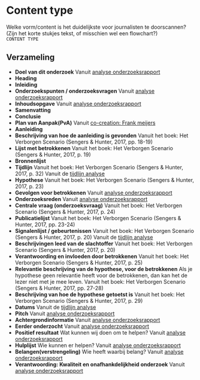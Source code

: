 # Content type

Welke vorm/content is het duidelijkste voor journalisten te doorscannen? \(Zijn het korte stukjes tekst, of misschien wel een flowchart?\)   
`CONTENT TYPE`

## Verzameling
* __Doel van dit onderzoek__
Vanuit [analyse onderzoeksrapport](https://app.gitbook.com/@jorik/s/project-blauwdruk/research_methods/analyse_content/onderzoeksrapport)
* __Heading__
* __Inleiding__
* __Onderzoekspunten / onderzoeksvragen__
Vanuit [analyse onderzoeksrapport](https://app.gitbook.com/@jorik/s/project-blauwdruk/research_methods/analyse_content/onderzoeksrapport)
* __Inhoudsopgave__
Vanuit [analyse onderzoeksrapport](https://app.gitbook.com/@jorik/s/project-blauwdruk/research_methods/analyse_content/onderzoeksrapport)
* __Samenvatting__
* __Conclusie__
* __Plan van Aanpak(PvA)__
Vanuit [co-creation: Frank meijers](https://app.gitbook.com/@jorik/s/project-blauwdruk/research_methods/co-creation/werkwijze_frank-meijers)
* __Aanleiding__
* __Beschrijving van hoe de aanleiding is gevonden__
Vanuit het boek: Het Verborgen Scenario (Sengers & Hunter, 2017, pp. 18-19)
* __Lijst met betrokkenen__
Vanuit het boek: Het Verborgen Scenario (Sengers & Hunter, 2017, p. 19)
* __Bronnenlijst__
* __Tijdlijn__
Vanuit het boek: Het Verborgen Scenario (Sengers & Hunter, 2017, p. 32)
Vanuit de [tijdlijn analyse](https://app.gitbook.com/@jorik/s/project-blauwdruk/research_methods/analyse_content/tijdlijn)
* __Hypothese__
Vanuit het boek: Het Verborgen Scenario (Sengers & Hunter, 2017, p. 23)
* __Gevolgen voor betrokkenen__
Vanuit [analyse onderzoeksrapport](https://app.gitbook.com/@jorik/s/project-blauwdruk/research_methods/analyse_content/onderzoeksrapport)
* __Onderzoeksreden__
Vanuit [analyse onderzoeksrapport](https://app.gitbook.com/@jorik/s/project-blauwdruk/research_methods/analyse_content/onderzoeksrapport)
* __Centrale vraag (onderzoeksvraag)__
Vanuit het boek: Het Verborgen Scenario (Sengers & Hunter, 2017, p. 24)
* __Publicatielijst__
Vanuit het boek: Het Verborgen Scenario (Sengers & Hunter, 2017, pp. 23-24)
* __Signalenlijst / gebeurtenissen__
Vanuit het boek: Het Verborgen Scenario (Sengers & Hunter, 2017, p. 20)
Vanuit de [tijdlijn analyse](https://app.gitbook.com/@jorik/s/project-blauwdruk/research_methods/analyse_content/tijdlijn)
* __Beschrijvingen leed van de slachtoffer__
Vanuit het boek: Het Verborgen Scenario (Sengers & Hunter, 2017, p. 20)
* __Verantwoording en invloeden door betrokkenen__
Vanuit het boek: Het Verborgen Scenario (Sengers & Hunter, 2017, p. 25)
* __Relevantie beschrijving van de hypothese, voor de betrokkenen__
Als je hypothese geen relevantie heeft voor de betrokkenen, dan kan het de lezer niet met je mee leven.
Vanuit het boek: Het Verborgen Scenario (Sengers & Hunter, 2017, pp. 27-28)
* __Beschrijving van hoe de hypothese getoetst is__
Vanuit het boek: Het Verborgen Scenario (Sengers & Hunter, 2017, p. 29)
* __Datums__
Vanuit de [tijdlijn analyse](https://app.gitbook.com/@jorik/s/project-blauwdruk/research_methods/analyse_content/tijdlijn)
* __Pitch__
Vanuit [analyse onderzoeksrapport](https://app.gitbook.com/@jorik/s/project-blauwdruk/research_methods/analyse_content/onderzoeksrapport)
* __Achtergrondinformatie__
Vanuit [analyse onderzoeksrapport](https://app.gitbook.com/@jorik/s/project-blauwdruk/research_methods/analyse_content/onderzoeksrapport)
* __Eerder onderzocht__
Vanuit [analyse onderzoeksrapport](https://app.gitbook.com/@jorik/s/project-blauwdruk/research_methods/analyse_content/onderzoeksrapport)
* __Positief resultaat__
Wat kunnen wij doen om te helpen?
Vanuit [analyse onderzoeksrapport](https://app.gitbook.com/@jorik/s/project-blauwdruk/research_methods/analyse_content/onderzoeksrapport)
* __Hulplijst__
Wie kunnen er helpen?
Vanuit [analyse onderzoeksrapport](https://app.gitbook.com/@jorik/s/project-blauwdruk/research_methods/analyse_content/onderzoeksrapport)
* __Belangen(verstrengeling)__
Wie heeft waarbij belang?
Vanuit [analyse onderzoeksrapport](https://app.gitbook.com/@jorik/s/project-blauwdruk/research_methods/analyse_content/onderzoeksrapport)
* __Verantwoording: Kwaliteit en onafhankdelijkheid onderzoek__
Vanuit [analyse onderzoeksrapport](https://app.gitbook.com/@jorik/s/project-blauwdruk/research_methods/analyse_content/onderzoeksrapport)